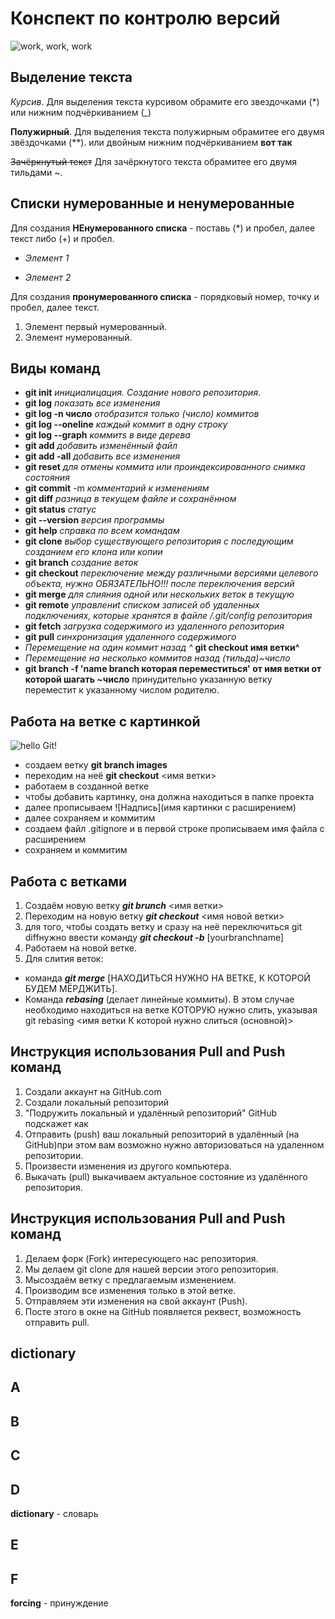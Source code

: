 # Конспект по контролю версий

![work, work, work](lesson.jpg)

## Выделение текста

*Курсив*. Для выделения текста курсивом обрамите его звездочками (*) или нижним подчёркиванием (_)

**Полужирный**. Для выделения текста полужирным обрамитее его двумя звёздочками (**).
или двойным нижним подчёркиванием __вот так__

~~Зачёркнутый текст~~ Для зачёркнутого текста  обрамитее его двумя тильдами ~.

## Списки нумерованные и ненумерованные

Для создания **НЕнумерованного списка** - поставь (*) и пробел, далее текст либо (+) и пробел.

* *Элемент 1*
+ *Элемент 2*

Для создания **пронумерованного списка** - порядковый номер, точку и пробел, далее текст.

1. Элемент первый нумерованный.
2. Элемент нумерованный.

## __Виды команд__

* **git init**  *инициалицация. Создание нового репозитория*.
* **git log**   *показать все изменения*
* **git log -n число**  *отобразится только (число) коммитов*
* **git log --oneline**  *каждый коммит в одну строку*
* **git log --graph**  *коммитs в виде дерева*
* **git add**   *добавить изменённый файл*
* **git add -all**   *добавить все изменения*
* **git reset** *для отмены коммита или проиндексированного снимка состояния*
* **git commit** -m  *комментарий к изменениям*
* **git diff**   *разница в текущем файле и сохранённом*
* **git status** *статус*
* **git --version**  *версия программы*
* **git help**  *справка по всем командам*
* **git clone**  *выбор существующего репозитория с последующим созданием его клона или копии*
* **git branch**  *создание веток*
* **git checkout**  *переключение между различными версиями целевого объекта, нужно ОБЯЗАТЕЛЬНО!!! после переключения версий*
* **git merge**  *для слияния одной или нескольких веток в текущую*
* **git remote** *управлениt списком записей об удаленных подключениях, которые хранятся в файле /.git/config репозитория*
* **git fetch** *загрузка содержимого из удаленного репозитория*
* **git pull**  *синхронизация удаленного содержимого*
* *Перемещение на один коммит назад ^* **git checkout имя ветки^**
* *Перемещение на несколько коммитов назад (тильда)~число*
* **git branch -f 'name branch которая переместиться' от имя ветки от которой шагать ~число** принудительно указанную ветку переместит к указанному числом родителю.



##  Работа на ветке с картинкой
![hello Git!](images.jpg)

+ создаем ветку **git branch images**
+ переходим на неё **git checkout** <имя ветки>
+ работаем в созданной ветке
+ чтобы добавить картинку, она должна находиться в папке проекта
+ далее прописываем ![Надпись](имя картинки с расширением)
+ далее сохраняем и коммитим
+ создаем файл .gitignore и в первой строке прописываем имя файла с расширением
+ сохраняем и коммитим 

## Работа с ветками

1. Создаём новую ветку **_git brunch_** <имя ветки>
2. Переходим на новую ветку **_git checkout_** <имя новой ветки>
3. для того, чтобы создать ветку и сразу на неё переключиться git diffнужно ввести команду **_git checkout -b_** [yourbranchname]
4. Работаем на новой ветке.
5. Для слития веток:
* команда **_git merge_** [НАХОДИТЬСЯ НУЖНО НА ВЕТКЕ, К КОТОРОЙ БУДЕМ МЁРДЖИТЬ].
* Команда **_rebasing_** (делает линейные коммиты). В этом случае необходимо находиться на ветке КОТОРУЮ нужно слить, указывая git rebasing <имя ветки К которой нужно слиться (основной)>

## Инструкция использования **Pull** and **Push** команд

1. Создали аккаунт на GitHub.com
2. Создали локальный репозиторий
3. "Подружить локальный и удалённый репозиторий" GitHub  подскажет как
4. Отправить (push) ваш локальный репозиторий в удалённый (на GitHub)при этом вам возможно  нужно авторизоваться на удаленном репозитории.
5. Произвести изменения из другого компьютера.
6. Выкачать (pull) выкачиваем актуальное состояние из удалённого репозитория.

## Инструкция использования **Pull** and **Push** команд

1. Делаем форк (Fork) интересующего нас репозитория.
2. Мы делаем git clone для нашей версии этого репозитория.
3. Мысоздаём ветку с предлагаемым изменением.
4. Производим все изменения только в этой ветке.
5. Отправляем эти изменения на свой аккаунт (Push).
6. Посте этого в окне на GitHub появляется реквест, возможность отправить pull. 

## dictionary

## A

## B

## C

## D
**dictionary** - словарь

## E

## F
**forcing** - принуждение
